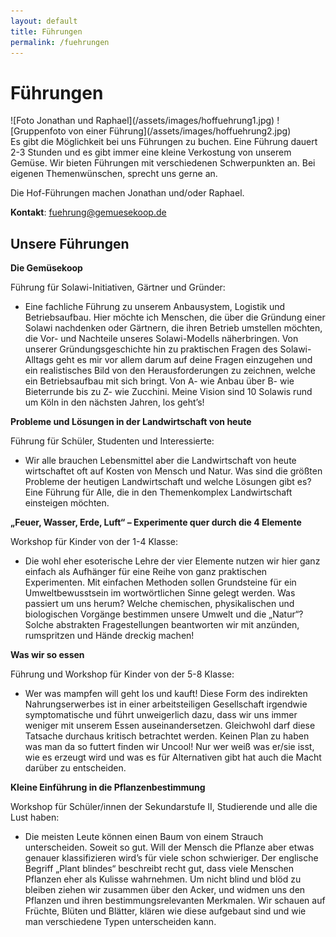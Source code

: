 ```yaml
---
layout: default
title: Führungen
permalink: /fuehrungen
---
```


# Führungen

<div class="grid" markdown="1">
![Foto Jonathan und Raphael](/assets/images/hoffuehrung1.jpg)
![Gruppenfoto von einer Führung](/assets/images/hoffuehrung2.jpg)
</div>
Es gibt die Möglichkeit bei uns Führungen zu buchen. Eine Führung dauert 2-3 Stunden und es gibt immer eine kleine Verkostung von unserem Gemüse. Wir bieten Führungen mit verschiedenen Schwerpunkten an. Bei eigenen Themenwünschen, sprecht uns gerne an.

Die Hof-Führungen machen Jonathan und/oder Raphael.

__Kontakt__: fuehrung@gemuesekoop.de


## Unsere Führungen

__Die Gemüsekoop__  

Führung für Solawi-Initiativen, Gärtner und Gründer:

* Eine fachliche Führung zu unserem Anbausystem, Logistik und Betriebsaufbau. Hier möchte ich Menschen, die über die Gründung einer Solawi nachdenken oder Gärtnern, die ihren Betrieb umstellen möchten, die Vor- und Nachteile unseres Solawi-Modells näherbringen. Von unserer Gründungsgeschichte hin zu praktischen Fragen des Solawi-Alltags geht es mir vor allem darum auf deine Fragen einzugehen und ein realistisches Bild von den Herausforderungen zu zeichnen, welche ein Betriebsaufbau mit sich bringt. Von A- wie Anbau über B- wie Bieterrunde bis zu Z- wie Zucchini. Meine Vision sind 10 Solawis rund um Köln in den nächsten Jahren, los geht’s!

__Probleme und Lösungen in der Landwirtschaft von heute__  

Führung für Schüler, Studenten und Interessierte:

* Wir alle brauchen Lebensmittel aber die Landwirtschaft von heute wirtschaftet oft auf Kosten von Mensch und Natur. Was sind die größten Probleme der heutigen Landwirtschaft und welche Lösungen gibt es? Eine Führung für Alle, die in den Themenkomplex Landwirtschaft einsteigen möchten.

__„Feuer, Wasser, Erde, Luft“ – Experimente quer durch die 4 Elemente__

Workshop für Kinder von der 1-4 Klasse:

* Die wohl eher esoterische Lehre der vier Elemente nutzen wir hier ganz einfach als Aufhänger für eine Reihe von ganz praktischen Experimenten. Mit einfachen Methoden sollen Grundsteine für ein Umweltbewusstsein im wortwörtlichen Sinne gelegt werden. Was passiert um uns herum? Welche chemischen, physikalischen und biologischen Vorgänge bestimmen unsere Umwelt und die „Natur“? Solche abstrakten Fragestellungen beantworten wir mit anzünden, rumspritzen und Hände dreckig machen!

__Was wir so essen__

Führung und Workshop für Kinder von der 5-8 Klasse:

* Wer was mampfen will geht los und kauft! Diese Form des indirekten Nahrungserwerbes ist in einer arbeitsteiligen Gesellschaft irgendwie symptomatische und führt unweigerlich dazu, dass wir uns immer weniger mit unserem Essen auseinandersetzen. Gleichwohl darf diese Tatsache durchaus kritisch betrachtet werden. Keinen Plan zu haben was man da so futtert finden wir Uncool! Nur wer weiß was er/sie isst, wie es erzeugt wird und was es für Alternativen gibt hat auch die Macht darüber zu entscheiden.

__Kleine Einführung in die Pflanzenbestimmung__

Workshop für Schüler/innen der Sekundarstufe II, Studierende und alle die Lust haben:

* Die meisten Leute können einen Baum von einem Strauch unterscheiden. Soweit so gut. Will der Mensch die Pflanze aber etwas genauer klassifizieren wird’s für viele schon schwieriger. Der englische Begriff „Plant blindes“ beschreibt recht gut, dass viele Menschen Pflanzen eher als Kulisse wahrnehmen. Um nicht blind und blöd zu bleiben ziehen wir zusammen über den Acker, und widmen uns den Pflanzen und ihren bestimmungsrelevanten Merkmalen. Wir schauen auf Früchte, Blüten und Blätter, klären wie diese aufgebaut sind und wie man verschiedene Typen unterscheiden kann.
